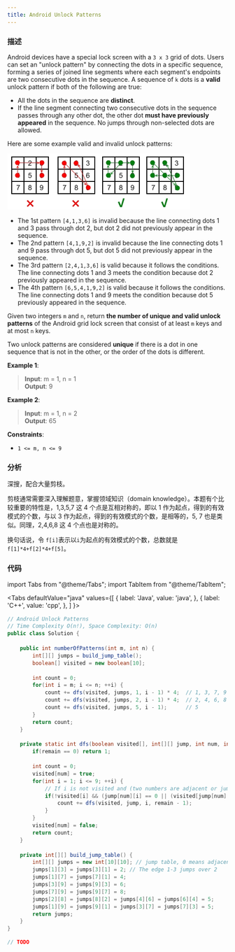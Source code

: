 ```yaml
---
title: Android Unlock Patterns
---
```


### 描述

Android devices have a special lock screen with a `3 x 3` grid of dots. Users can set an "unlock pattern" by connecting the dots in a specific sequence, forming a series of joined line segments where each segment's endpoints are two consecutive dots in the sequence. A sequence of `k` dots is a **valid** unlock pattern if both of the following are true:

- All the dots in the sequence are **distinct**.
- If the line segment connecting two consecutive dots in the sequence passes through any other dot, the other dot **must have previously appeared** in the sequence. No jumps through non-selected dots are allowed.

Here are some example valid and invalid unlock patterns:

![](/img/android-unlock.png)

- The 1st pattern `[4,1,3,6]` is invalid because the line connecting dots 1 and 3 pass through dot 2, but dot 2 did not previously appear in the sequence.
- The 2nd pattern `[4,1,9,2]` is invalid because the line connecting dots 1 and 9 pass through dot 5, but dot 5 did not previously appear in the sequence.
- The 3rd pattern `[2,4,1,3,6]` is valid because it follows the conditions. The line connecting dots 1 and 3 meets the condition because dot 2 previously appeared in the sequence.
- The 4th pattern `[6,5,4,1,9,2]` is valid because it follows the conditions. The line connecting dots 1 and 9 meets the condition because dot 5 previously appeared in the sequence.

Given two integers `m` and `n`, return **the number of unique and valid unlock patterns** of the Android grid lock screen that consist of at least `m` keys and at most `n` keys.

Two unlock patterns are considered **unique** if there is a dot in one sequence that is not in the other, or the order of the dots is different.

**Example 1**:

> **Input**: m = 1, n = 1  
> **Output**: 9

**Example 2**:

> **Input**: m = 1, n = 2  
> **Output**: 65

**Constraints**:

- `1 <= m, n <= 9`

### 分析

深搜，配合大量剪枝。

剪枝通常需要深入理解题意，掌握领域知识（domain knowledge）。本题有个比较重要的特性是，1,3,5,7 这 4 个点是互相对称的，即以 1 作为起点，得到的有效模式的个数，与以 3 作为起点，得到的有效模式的个数，是相等的，5, 7 也是类似。同理，2,4,6,8 这 4 个点也是对称的。

换句话说，令 `f[i]`表示以`i`为起点的有效模式的个数，总数就是 `f[1]*4+f[2]*4+f[5]`。

### 代码

import Tabs from "@theme/Tabs";
import TabItem from "@theme/TabItem";

<Tabs
defaultValue="java"
values={[
{ label: 'Java', value: 'java', },
{ label: 'C++', value: 'cpp', },
]
}>
<TabItem value="java">

```java
// Android Unlock Patterns
// Time Complexity O(n!), Space Complexity: O(n)
public class Solution {

    public int numberOfPatterns(int m, int n) {
        int[][] jumps = build_jump_table();
        boolean[] visited = new boolean[10];

        int count = 0;
        for(int i = m; i <= n; ++i) {
            count += dfs(visited, jumps, 1, i - 1) * 4;  // 1, 3, 7, 9 are symmetric
            count += dfs(visited, jumps, 2, i - 1) * 4;  // 2, 4, 6, 8 are symmetric
            count += dfs(visited, jumps, 5, i - 1);      // 5
        }
        return count;
    }

    private static int dfs(boolean visited[], int[][] jump, int num, int remain) {
        if(remain == 0) return 1;

        int count = 0;
        visited[num] = true;
        for(int i = 1; i <= 9; ++i) {
            // If i is not visited and (two numbers are adjacent or jump number is already visited)
            if(!visited[i] && (jump[num][i] == 0 || (visited[jump[num][i]]))) {
                count += dfs(visited, jump, i, remain - 1);
            }
        }
        visited[num] = false;
        return count;
    }

    private int[][] build_jump_table() {
        int[][] jumps = new int[10][10]; // jump table, 0 means adjacent
        jumps[1][3] = jumps[3][1] = 2; // The edge 1-3 jumps over 2
        jumps[1][7] = jumps[7][1] = 4;
        jumps[3][9] = jumps[9][3] = 6;
        jumps[7][9] = jumps[9][7] = 8;
        jumps[2][8] = jumps[8][2] = jumps[4][6] = jumps[6][4] = 5;
        jumps[1][9] = jumps[9][1] = jumps[3][7] = jumps[7][3] = 5;
        return jumps;
    }
}
```

</TabItem>
<TabItem value="cpp">

```cpp
// TODO
```

</TabItem>
</Tabs>
